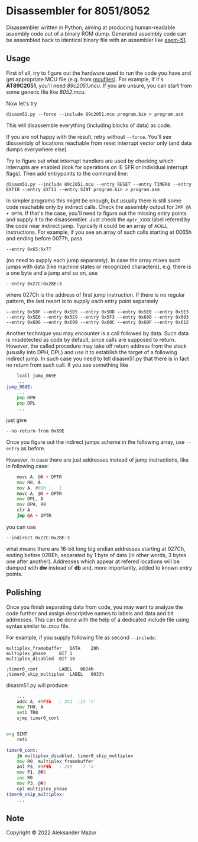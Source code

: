Disassembler for 8051/8052
==========================

Disassembler written in Python, aiming at producing human-readable
assembly code out of a binary ROM dump. Generated assembly code
can be assembled back to identical binary file with an assembler
like [asem-51].

Usage
-----

First of all, try to figure out the hardware used to run the code you
have and get appropriate MCU file (e.g. from [mcufiles]).
For example, if it's **AT89C2051**, you'll need *89c2051.mcu*.
If you are unsure, you can start from some generic file like *8052.mcu*.

Now let's try
```
disasm51.py --force --include 89c2051.mcu program.bin > program.asm
```
This will disassemble everything (including blocks of data) as code.

If you are not happy with the result, retry without `--force`.
You'll see disssembly of locations reachable from reset interrupt vector
only (and data dumps everywhere else).

Try to figure out what interrupt handlers are used by checking which
interrupts are enabled (look for operations on IE SFR or individual
interrupt flags). Then add entrypoints to the command line:
```
disasm51.py --include 89c2051.mcu --entry RESET --entry TIMER0 --entry EXTI0 --entry EXTI1 --entry SINT program.bin > program.asm
```
In simpler programs this might be enough, but usually there is still
some code reachable only by indirect calls. Check the assembly output
for `JMP @A + DPTR`. If that's the case, you'll need to figure out
the missing entry points and supply it to the disassembler.
Just check the `dptr_XXXX` label refered by the code near indirect
jump. Typically it could be an array of `ACALL` instructions.
For example, if you see an array of such calls starting at 0065h
and ending before 0077h, pass
```
--entry 0x65:0x77
```
(no need to supply each jump separately).
In case the array mixes such jumps with data (like machine states or
recognized characters), e.g. there is a one byte and a jump and so on,
use
```
--entry 0x27C:0x2BE:3
```
where 027Ch is the address of first jump instruction.
If there is no regular pattern, the last resort is to supply each
entry point separately
```
--entry 0x5BF --entry 0x5D5 --entry 0x5DD --entry 0x5E0 --entry 0x5E3 --entry 0x5E6 --entry 0x5E9 --entry 0x5F3 --entry 0x600 --entry 0x603 --entry 0x606 --entry 0x609 --entry 0x60C --entry 0x60F --entry 0x612
```

Another technique you may encounter is a call followed by data.
Such data is misdetected as code by default, since calls are supposed to
return. However, the called procedure may take off return address from
the stack (usually into DPH, DPL) and use it to establish the target
of a following indirect jump.
In such case you need to tell disasm51.py that there is in fact no
return from such call. If you see something like
```asm
	lcall jump_069E
	...
jump_069E:
	...
	pop DPH
	pop DPL
	...
```
just give
```
--no-return-from 0x69E
```
Once you figure out the indirect jumps scheme in the following array,
use `--entry` as before.

However, in case there are just addresses instead of jump instructions,
like in following case:
```asm
	movc A, @A + DPTR
	mov R0, A
	mov A, #01h	;   1
	movc A, @A + DPTR
	mov DPL, A
	mov DPH, R0
	clr A
	jmp @A + DPTR
```
you can use
```
--indirect 0x27C:0x2BE:3
```
what means there are 16-bit long big endian addresses starting at
027Ch, ending before 02BEh, separated by 1 byte of data (in other words,
3 bytes one after another).
Addresses which appear at refered locations will be dumped with **dw**
instead of **db** and, more importantly, added to known entry points.

Polishing
---------
Once you finish separating data from code, you may want to analyze
the code further and assign descriptive names to labels and data and bit
addresses. This can be done with the help of a dedicated include file
using syntax similar to *.mcu* file.

For example, if you supply following file as second `--include`:
```
multiplex_framebuffer	DATA	20h
multiplex_phase		BIT	1
multiplex_disabled	BIT	16

;timer0_cont		LABEL	0024h
;timer0_skip_multiplex	LABEL	0033h
```
disasm51.py will produce:
```asm
	...
	addc A, #0F1h	; 241  -15 'ñ'
	mov TH0, A
	setb TR0
	sjmp timer0_cont


org	SINT
	reti

timer0_cont:
	jb multiplex_disabled, timer0_skip_multiplex
	mov R0, multiplex_framebuffer
	anl P3, #0F9h	; 249   -7 'ù'
	mov P1, @R0
	inc R0
	mov P3, @R0
	cpl multiplex_phase
timer0_skip_multiplex:
	...
```

Note
----
Copyright © 2022 Aleksander Mazur

[asem-51]: http://plit.de/asem-51
[mcufiles]: http://plit.de/asem-51/mcufiles.zip
